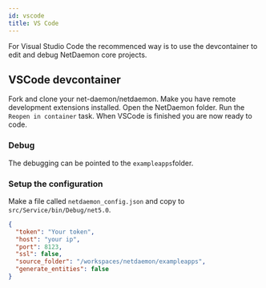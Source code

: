 ```yaml
---
id: vscode
title: VS Code
---
```


For Visual Studio Code the recommenced way is to use the devcontainer to edit and debug NetDaemon core projects. 

## VSCode devcontainer

Fork and clone your net-daemon/netdaemon. Make you have remote development extensions installed. Open the NetDaemon folder. Run the `Reopen in container` task. When VSCode is finished you are now ready to code.

### Debug

The debugging can be pointed to the `exampleapps`folder.

### Setup the configuration

Make a file called `netdaemon_config.json` and copy to `src/Service/bin/Debug/net5.0`.

```json
{
  "token": "Your token",
  "host": "your ip",
  "port": 8123,
  "ssl": false,
  "source_folder": "/workspaces/netdaemon/exampleapps",
  "generate_entities": false
}
```